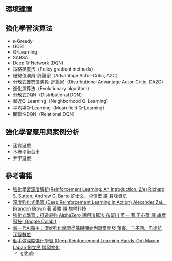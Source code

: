 ## 環境建置

## 強化學習演算法
- ϵ-Greedy
- UCB1
- Q-Learning
- SARSA
- Deep Q-Network (DQN)
- 策略梯度法（Policy gradient methods）
- 優勢值演員-評論家（Advantage Actor-Critic, A2C）
- 分散式優勢值演員-評論家（Distributional Advantage Actor-Critic, DA2C）
- 進化演算法（Evolutionary algorithm）
- 分散式DQN（Distributional DQN）
- 鄰近Q-Learning（Neighborhood Q-Learning）
- 平均場Q-Learning（Mean field Q-Learning）
- 關聯性DQN（Relational DQN）

## 強化學習應用與案例分析

- 迷宮遊戲
- 木棒平衡台車
- 井字遊戲


## 參考書籍
- [強化學習深度解析(Reinforcement Learning: An Introduction, 2/e) Richard S. Sutton, Andrew G. Barto 許士文、卓信宏 譯  碁峰資訊](https://www.tenlong.com.tw/products/9789865027193?list_name=srh)
- [深度強化式學習 (Deep Reinforcement Learning in Action) Alexander Zai、Brandon Brown 著 黃駿 譯 旗標科技](https://www.tenlong.com.tw/products/9789863126522?list_name=srh)
- [強化式學習：打造最強 AlphaZero 通用演算法 布留川 英一 著 王心薇 譯  旗標科技( Google Colab )](https://www.tenlong.com.tw/products/9789863126515?list_name=srh)
- [新一代AI霸主：深度強化學習從基礎開始到專案開發  董豪、丁子涵、仉尚航 深智數位](https://www.tenlong.com.tw/products/9789860776829?list_name=srh)
- [動手做深度強化學習 (Deep Reinforcement Learning Hands-On) Maxim Lapan 劉立民  博碩文化](https://www.tenlong.com.tw/products/9789864344307?list_name=srh)
  - [github](https://github.com/PacktPublishing/Deep-Reinforcement-Learning-Hands-On) 


### 
```


```

### 
```


```

### 
```


```

### 
```


```

### 
```


```

